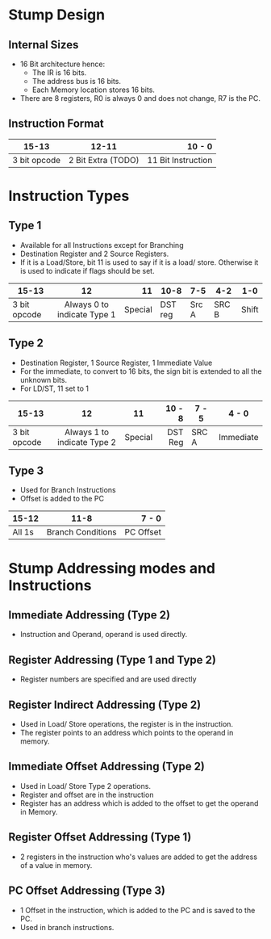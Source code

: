# Stump Design

## Internal Sizes

* 16 Bit architecture hence:
    * The IR is 16 bits.
    * The address bus is 16 bits.
    * Each Memory location stores 16 bits.
* There are 8 registers, R0 is always 0 and does not change, R7 is the PC.

## Instruction Format

| 15-13        |       12-11        |             10 - 0 |
| ------------ | :----------------: | -----------------: |
| 3 bit opcode | 2 Bit Extra (TODO) | 11 Bit Instruction |

# Instruction Types

## Type 1
* Available for all Instructions except for Branching
* Destination Register and 2 Source Registers.
* If it is a Load/Store, bit 11 is used to say if it is a load/ store. Otherwise it is used to indicate if flags should be set.

| 15-13        |             12              |      11 | 10-8    | 7-5   | 4-2   | 1-0   |
| ------------ | :-------------------------: | ------: | ------- | ----- | ----- | ----- |
| 3 bit opcode | Always 0 to indicate Type 1 | Special | DST reg | Src A | SRC B | Shift |


## Type 2

* Destination Register, 1 Source Register, 1 Immediate Value
* For the immediate, to convert to 16 bits, the sign bit is extended to all the unknown bits.
* For LD/ST, 11 set to 1 

| 15-13        |             12              | 11      |  10 - 8 | 7 - 5 | 4 - 0     |
| ------------ | :-------------------------: | ------- | ------: | ----- | --------- |
| 3 bit opcode | Always 1 to indicate Type 2 | Special | DST Reg | SRC A | Immediate |

## Type 3
* Used for Branch Instructions
* Offset is added to the PC

| 15-12  |       11-8        |     7 - 0 |
| ------ | :---------------: | --------: |
| All 1s | Branch Conditions | PC Offset |

# Stump Addressing modes and Instructions

## Immediate Addressing (Type 2) 
* Instruction and Operand, operand is used directly.

## Register Addressing (Type 1 and Type 2)
* Register numbers are specified and are used directly

## Register Indirect Addressing (Type 2)
* Used in Load/ Store operations, the register is in the instruction.
* The register points to an address which points to the operand in memory.

## Immediate Offset Addressing (Type 2)
* Used in Load/ Store Type 2 operations.
* Register and offset are in the instruction
* Register has an address which is added to the offset to get the operand in Memory.

## Register Offset Addressing (Type 1)
* 2 registers in the instruction who's values are added to get the address of a value in memory.

## PC Offset Addressing (Type 3)
* 1 Offset in the instruction, which is added to the PC and is saved to the PC. 
* Used in branch instructions.
